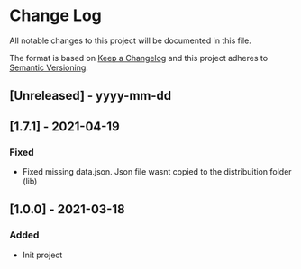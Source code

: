 # Change Log

All notable changes to this project will be documented in this file.

The format is based on [Keep a Changelog](http://keepachangelog.com/)
and this project adheres to [Semantic Versioning](http://semver.org/).

## [Unreleased] - yyyy-mm-dd

## [1.7.1] - 2021-04-19
### Fixed
- Fixed missing data.json. Json file wasnt copied to the distribuition folder (lib)

## [1.0.0] - 2021-03-18

### Added

- Init project
